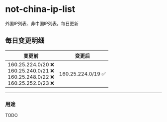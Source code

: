 # not-china-ip-list
外国IP列表、非中国IP列表。每日更新

每日变更明细
--------------------
|  变更前   | 变更后 |
|  ----  | ----  |
|  160.25.224.0/20 :x: <br> 160.25.240.0/21 :x: <br> 160.25.248.0/22 :x: <br> 160.25.252.0/23 :x: <br> | 160.25.224.0/19 :white_check_mark: | 

--------------------
### 用途
TODO
